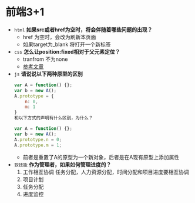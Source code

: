 # 前端3+1
- `html` **如果src或者href为空时，将会伴随着哪些问题的出现？**
    - href 为空时，会改为刷新本页面
    - 如果target为_blank 将打开一个新标签
- `css` **怎么让position:fixed相对于父元素定位？**
    - tranfrom 不为none
    - [参考文章](https://www.cnblogs.com/coco1s/p/7358830.html)
- `js` **请说说以下两种原型的区别**
    ```js
    var A = function() {};
    var b = new A();
    A.prototype = {
        n: 0,
        m: 1
    }
    和以下方式的声明有什么区别，为什么？

    var A = function() {};
    var b = new A();
    A.prototype.n = 0;
    A.prototype.m = 1;
    ```
    - 前者是重置了A的原型为一个新对象，后者是在A现有原型上添加属性
- `软技能` **作为管理者，如果如何管理进度的？**
    1. 工作相互协调
        任务分配，人力资源分配，时间分配和项目进度要相互协调
    2. 项目计划
    3. 任务分配
    4. 进度监控